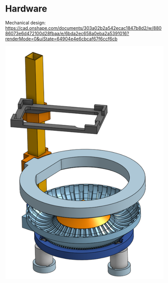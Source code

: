 # Hardware

Mechanical design:
https://cad.onshape.com/documents/303a02b2a542ecac1847b8d2/w/88086073e6d472100d28fbaa/e/6bda2ec658a0eba2a5391016?renderMode=0&uiState=64904e4e6cbcaf67f6ccf6cb

![ONSHAPE SCREEN SHOT](cad_capture.PNG)
